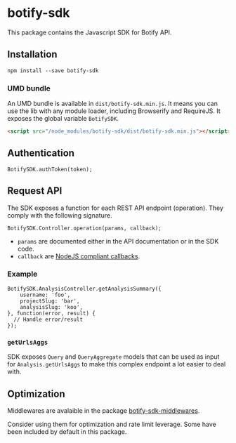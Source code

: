 # botify-sdk

This package contains the Javascript SDK for Botify API.


## Installation
```SH
npm install --save botify-sdk
```

### UMD bundle
An UMD bundle is available in `dist/botify-sdk.min.js`. It means you can use the lib with any module loader, including Browserify and RequireJS.
It exposes the global variable `BotifySDK`.

```HTML
<script src="/node_modules/botify-sdk/dist/botify-sdk.min.js"></script>
```


## Authentication
```JS
BotifySDK.authToken(token);
```

## Request API
The SDK exposes a function for each REST API endpoint (operation). They comply with the following signature.
```JS
BotifySDK.Controller.operation(params, callback);
```
- `params` are documented either in the API documentation or in the SDK code.
- `callback` are [NodeJS compliant callbacks](http://fredkschott.com/post/2014/03/understanding-error-first-callbacks-in-node-js/).

### Example
```JS
BotifySDK.AnalysisController.getAnalysisSummary({
    username: 'foo',
    projectSlug: 'bar',
    analysisSlug: 'koo',
}, function(error, result) {
  // Handle error/result
});
```

### `getUrlsAggs`
SDK exposes `Query` and `QueryAggregate` models that can be used as input for `Analysis.getUrlsAggs` to make this complex endpoint a lot easier to deal with.


## Optimization
Middlewares are avalaible in the package [botify-sdk-middlewares](https://github.com/botify-labs/botify-sdk-js-middlewares).

Consider using them for optimization and rate limit leverage. Some have been included by default in this package.
